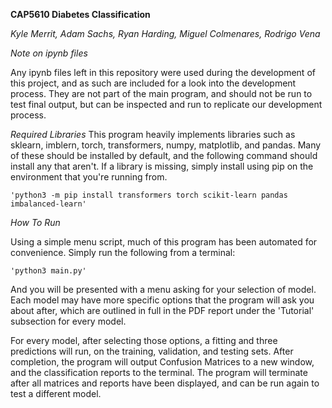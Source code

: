 **CAP5610 Diabetes Classification**

*Kyle Merrit, Adam Sachs, Ryan Harding, Miguel Colmenares, Rodrigo Vena*

*Note on ipynb files*

Any ipynb files left in this repository were used during the development of this project, and as such are included for a look into the development process. They are not part of the main program, and should not be run to test final output, but can be inspected and run to replicate our development process.

*Required Libraries*
This program heavily implements libraries such as sklearn, imblern, torch, transformers, numpy, matplotlib, and pandas. Many of these should be installed by default, and the following command should install any that aren't. If a library is missing, simply install using pip on the environment that you're running from.

    'python3 -m pip install transformers torch scikit-learn pandas imbalanced-learn'

*How To Run*

Using a simple menu script, much of this program has been automated for convenience. Simply run the following from a terminal:

    'python3 main.py'

And you will be presented with a menu asking for your selection of model. Each model may have more specific options that the program will ask you about after, which are outlined in full in the PDF report under the 'Tutorial' subsection for every model.

For every model, after selecting those options, a fitting and three predictions will run, on the training, validation, and testing sets. After completion, the program will output Confusion Matrices to a new window, and the classification reports to the terminal. The program will terminate after all matrices and reports have been displayed, and can be run again to test a different model.